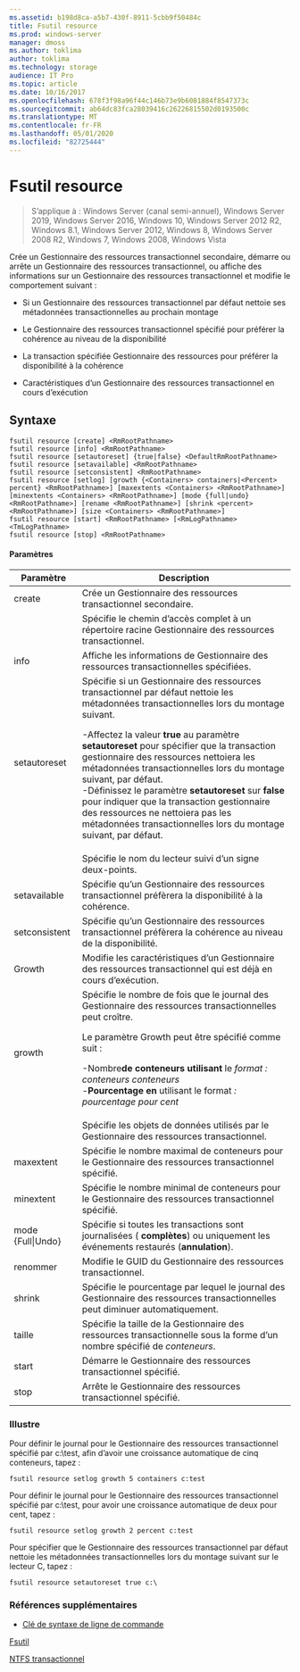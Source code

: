 ```yaml
---
ms.assetid: b198d8ca-a5b7-430f-8911-5cbb9f50484c
title: Fsutil resource
ms.prod: windows-server
manager: dmoss
ms.author: toklima
author: toklima
ms.technology: storage
audience: IT Pro
ms.topic: article
ms.date: 10/16/2017
ms.openlocfilehash: 678f3f98a96f44c146b73e9b6081884f8547373c
ms.sourcegitcommit: ab64dc83fca28039416c26226815502d0193500c
ms.translationtype: MT
ms.contentlocale: fr-FR
ms.lasthandoff: 05/01/2020
ms.locfileid: "82725444"
---
```

# <a name="fsutil-resource"></a>Fsutil resource
> S’applique à : Windows Server (canal semi-annuel), Windows Server 2019, Windows Server 2016, Windows 10, Windows Server 2012 R2, Windows 8.1, Windows Server 2012, Windows 8, Windows Server 2008 R2, Windows 7, Windows 2008, Windows Vista

Crée un Gestionnaire des ressources transactionnel secondaire, démarre ou arrête un Gestionnaire des ressources transactionnel, ou affiche des informations sur un Gestionnaire des ressources transactionnel et modifie le comportement suivant :

-   Si un Gestionnaire des ressources transactionnel par défaut nettoie ses métadonnées transactionnelles au prochain montage

-   Le Gestionnaire des ressources transactionnel spécifié pour préférer la cohérence au niveau de la disponibilité

-   La transaction spécifiée Gestionnaire des ressources pour préférer la disponibilité à la cohérence

-   Caractéristiques d’un Gestionnaire des ressources transactionnel en cours d’exécution

## <a name="syntax"></a>Syntaxe

```
fsutil resource [create] <RmRootPathname>
fsutil resource [info] <RmRootPathname>
fsutil resource [setautoreset] {true|false} <DefaultRmRootPathname>
fsutil resource [setavailable] <RmRootPathname>
fsutil resource [setconsistent] <RmRootPathname>
fsutil resource [setlog] [growth {<Containers> containers|<Percent> percent} <RmRootPathname>] [maxextents <Containers> <RmRootPathname>] [minextents <Containers> <RmRootPathname>] [mode {full|undo} <RmRootPathname>] [rename <RmRootPathname>] [shrink <percent> <RmRootPathname>] [size <Containers> <RmRootPathname>]
fsutil resource [start] <RmRootPathname> [<RmLogPathname> <TmLogPathname>
fsutil resource [stop] <RmRootPathname>
```

#### <a name="parameters"></a>Paramètres

|        Paramètre        |                                                                                                                                                                                                                                        Description                                                                                                                                                                                                                                         |
|-------------------------|--------------------------------------------------------------------------------------------------------------------------------------------------------------------------------------------------------------------------------------------------------------------------------------------------------------------------------------------------------------------------------------------------------------------------------------------------------------------------------------------|
|         create          |                                                                                                                                                                                                                    Crée un Gestionnaire des ressources transactionnel secondaire.                                                                                                                                                                                                                     |
|    <RmRootPathname>     |                                                                                                                                                                                                        Spécifie le chemin d’accès complet à un répertoire racine Gestionnaire des ressources transactionnel.                                                                                                                                                                                                         |
|          info           |                                                                                                                                                                                                            Affiche les informations de Gestionnaire des ressources transactionnelles spécifiées.                                                                                                                                                                                                            |
|      setautoreset       | Spécifie si un Gestionnaire des ressources transactionnel par défaut nettoie les métadonnées transactionnelles lors du montage suivant.<p>-Affectez la valeur **true** au paramètre **setautoreset** pour spécifier que la transaction gestionnaire des ressources nettoiera les métadonnées transactionnelles lors du montage suivant, par défaut.<br />-Définissez le paramètre **setautoreset** sur **false** pour indiquer que la transaction gestionnaire des ressources ne nettoiera pas les métadonnées transactionnelles lors du montage suivant, par défaut. |
| <DefaultRmRootPathname> |                                                                                                                                                                                                                       Spécifie le nom du lecteur suivi d’un signe deux-points.                                                                                                                                                                                                                        |
|      setavailable       |                                                                                                                                                                                                 Spécifie qu’un Gestionnaire des ressources transactionnel préfèrera la disponibilité à la cohérence.                                                                                                                                                                                                 |
|      setconsistent      |                                                                                                                                                                                                 Spécifie qu’un Gestionnaire des ressources transactionnel préfèrera la cohérence au niveau de la disponibilité.                                                                                                                                                                                                 |
|         Growth          |                                                                                                                                                                                                  Modifie les caractéristiques d’un Gestionnaire des ressources transactionnel qui est déjà en cours d’exécution.                                                                                                                                                                                                  |
|         growth          |                                                                                                  Spécifie le nombre de fois que le journal des Gestionnaire des ressources transactionnelles peut croître.<p>Le paramètre Growth peut être spécifié comme suit :<p>-Nombre**de conteneurs utilisant** le _format : conteneurs conteneurs_<br />-**Pourcentage en** utilisant le format _: pourcentage pour cent_                                                                                                   |
|      <containers>       |                                                                                                                                                                                                      Spécifie les objets de données utilisés par le Gestionnaire des ressources transactionnel.                                                                                                                                                                                                       |
|        maxextent        |                                                                                                                                                                                                Spécifie le nombre maximal de conteneurs pour le Gestionnaire des ressources transactionnel spécifié.                                                                                                                                                                                                |
|        minextent        |                                                                                                                                                                                                Spécifie le nombre minimal de conteneurs pour le Gestionnaire des ressources transactionnel spécifié.                                                                                                                                                                                                |
|  mode {Full&#124;Undo}  |                                                                                                                                                                                        Spécifie si toutes les transactions sont journalisées ( **complètes**) ou uniquement les événements restaurés (**annulation**).                                                                                                                                                                                         |
|         renommer          |                                                                                                                                                                                                                  Modifie le GUID du Gestionnaire des ressources transactionnel.                                                                                                                                                                                                                  |
|         shrink          |                                                                                                                                                                                              Spécifie le pourcentage par lequel le journal des Gestionnaire des ressources transactionnelles peut diminuer automatiquement.                                                                                                                                                                                              |
|          taille           |                                                                                                                                                                                              Spécifie la taille de la Gestionnaire des ressources transactionnelle sous la forme d’un nombre spécifié de *conteneurs*.                                                                                                                                                                                               |
|          start          |                                                                                                                                                                                                                    Démarre le Gestionnaire des ressources transactionnel spécifié.                                                                                                                                                                                                                    |
|          stop           |                                                                                                                                                                                                                    Arrête le Gestionnaire des ressources transactionnel spécifié.                                                                                                                                                                                                                     |

### <a name="examples"></a><a name="BKMK_examples"></a>Illustre
Pour définir le journal pour le Gestionnaire des ressources transactionnel spécifié par c:\test, afin d’avoir une croissance automatique de cinq conteneurs, tapez :

```
fsutil resource setlog growth 5 containers c:test
```

Pour définir le journal pour le Gestionnaire des ressources transactionnel spécifié par c:\test, pour avoir une croissance automatique de deux pour cent, tapez :

```
fsutil resource setlog growth 2 percent c:test
```

Pour spécifier que le Gestionnaire des ressources transactionnel par défaut nettoie les métadonnées transactionnelles lors du montage suivant sur le lecteur C, tapez :

```
fsutil resource setautoreset true c:\  
```

### <a name="additional-references"></a>Références supplémentaires
- [Clé de syntaxe de ligne de commande](command-line-syntax-key.md)

[Fsutil](Fsutil.md)

[NTFS transactionnel](https://go.microsoft.com/fwlink/?LinkID=165402)


